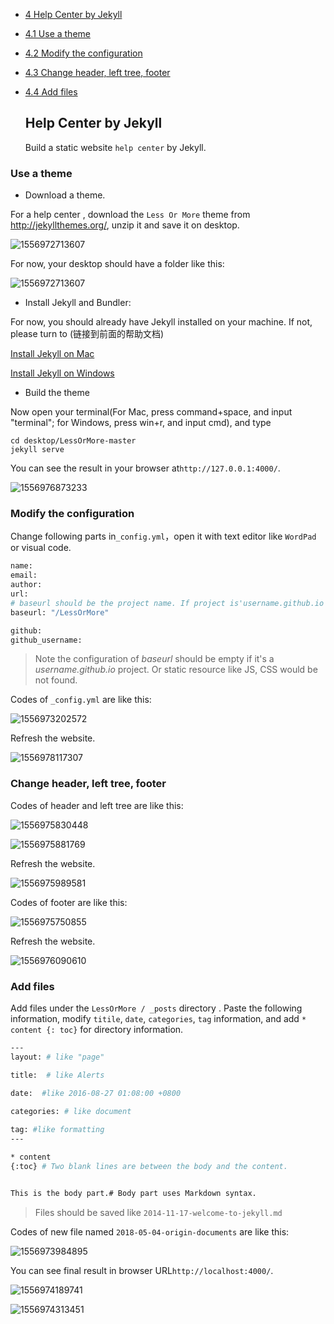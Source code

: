 * [4 Help Center by Jekyll](#4)

* [4.1 Use a theme](#4.1)

* [4.2 Modify the configuration](#4.2)

* [4.3 Change header, left tree, footer](#4.3)

* [4.4 Add files](#4.4)

  

  ##  <h2 id="4">Help Center by Jekyll</h2>

  Build a static website  `help center` by Jekyll.

 <h3 id="4.1">Use a theme</h3>

- Download a theme.

For a help center , download the `Less Or More` theme from http://jekyllthemes.org/, unzip it and save it on desktop.

![1556972713607](https://github.com/anotherrachel/HelpCenter/blob/master/technical_writing/help_center_example/photos/1556972713607.png)

For now, your desktop should have a folder like this:

![1556972713607](https://github.com/anotherrachel/HelpCenter/blob/master/technical_writing/help_center_example/photos/desktop.png)



- Install Jekyll and Bundler:

For now, you should already have Jekyll installed on your machine. If not, please turn to (链接到前面的帮助文档)

[Install Jekyll on Mac](https://idratherbewriting.com/documentation-theme-jekyll/mydoc_install_jekyll_on_mac.html)

[Install Jekyll on Windows](https://idratherbewriting.com/documentation-theme-jekyll/mydoc_install_jekyll_on_windows.html)




- Build the theme

Now open your terminal(For Mac, press command+space, and input "terminal"; for Windows, press win+r, and input cmd), and type
```
cd desktop/LessOrMore-master
jekyll serve
```

You can see the result in your browser at`http://127.0.0.1:4000/`.

![1556976873233](https://github.com/anotherrachel/HelpCenter/blob/master/technical_writing/help_center_example/photos/1556977861439.png)

  

  <h3 id="4.2">Modify the configuration</h3>

   Change  following parts in`_config.yml`，open it with  text editor like `WordPad` or visual code.

``` bash
name: 
email: 
author: 
url: 
# baseurl should be the project name. If project is'username.github.io' like 'Jane.github.io',baseurl should be empty.
baseurl: "/LessOrMore" 

github: 
github_username: 

```

>  Note the configuration of *baseurl*  should be empty if it's a *username.github.io* project. Or static resource like JS, CSS would be not found.

Codes of `_config.yml` are like this:

![1556973202572](https://github.com/anotherrachel/HelpCenter/blob/master/technical_writing/help_center_example/photos/1556973202572.png)

Refresh the website.

![1556978117307](https://github.com/anotherrachel/HelpCenter/blob/master/technical_writing/help_center_example/photos/1556978117307.png)



<h3 id="4.3">Change header, left tree, footer</h3>

Codes of header and left tree are like this:

![1556975830448](https://github.com/anotherrachel/HelpCenter/blob/master/technical_writing/help_center_example/photos/1556975830448.png)

![1556975881769](https://github.com/anotherrachel/HelpCenter/blob/master/technical_writing/help_center_example/photos/1556975881769.png)

Refresh the website.

![1556975989581](https://github.com/anotherrachel/HelpCenter/blob/master/technical_writing/help_center_example/photos/1556975989581.png)

Codes of footer are like this:

![1556975750855](https://github.com/anotherrachel/HelpCenter/blob/master/technical_writing/help_center_example/photos/1556975792005.png)

Refresh the website.

![1556976090610](https://github.com/anotherrachel/HelpCenter/blob/master/technical_writing/help_center_example/photos/1556976090610.png)



<h3 id="4.4">Add files</h3>

 Add files under the ` LessOrMore / _posts ` directory . Paste the following information,  modify  ` titile `, ` date `, ` categories `, ` tag ` information, and add ` * content {: toc} ` for directory information.

``` bash
---
layout: # like "page"

title:  # like Alerts

date:  #like 2016-08-27 01:08:00 +0800

categories: # like document
 
tag: #like formatting
---

* content
{:toc} # Two blank lines are between the body and the content.


This is the body part.# Body part uses Markdown syntax.
```

> Files should be saved like `2014-11-17-welcome-to-jekyll.md`

Codes of new file named `2018-05-04-origin-documents` are like this:

![1556973984895](https://github.com/anotherrachel/HelpCenter/blob/master/technical_writing/help_center_example/photos/1556974058592.png)



You can see final result in browser URL`http://localhost:4000/`.

![1556974189741](https://github.com/anotherrachel/HelpCenter/blob/master/technical_writing/help_center_example/photos/1556974189741.png)

![1556974313451](https://github.com/anotherrachel/HelpCenter/blob/master/technical_writing/help_center_example/photos/1556974313451.png)


